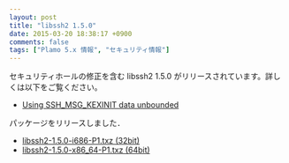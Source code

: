 ```yaml
---
layout: post
title: "libssh2 1.5.0"
date: 2015-03-20 18:38:17 +0900
comments: false
tags: ["Plamo 5.x 情報", "セキュリティ情報"]
---
```


セキュリティホールの修正を含む libssh2 1.5.0 がリリースされています。詳しくは以下をご覧ください。

* [Using SSH_MSG_KEXINIT data unbounded](http://www.libssh2.org/adv_20150311.html)

パッケージをリリースしました．

* [libssh2-1.5.0-i686-P1.txz (32bit)](ftp://plamo.linet.gr.jp/pub/Plamo-5.x/x86/plamo/01_minimum/network.txz/libssh2-1.5.0-i686-P1.txz)
* [libssh2-1.5.0-x86_64-P1.txz (64bit)](ftp://plamo.linet.gr.jp/pub/Plamo-5.x/x86_64/plamo/01_minimum/network.txz/libssh2-1.5.0-x86_64-P1.txz)